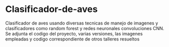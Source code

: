 # Clasificador-de-aves
Clasificador de aves usando diversas tecnicas de manejo de imagenes y clasificadores como random forest y redes neuronales convoluciones CNN. Se adjunta el codigo del proyecto, varias versiones, las imagenes empleadas y codigo correspondiente de otros talleres resueltos
